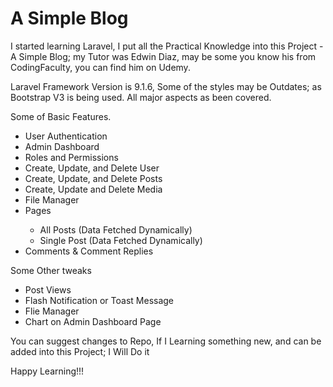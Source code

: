 <h1>A Simple Blog</h1>

<p>I started learning Laravel, I put all the Practical Knowledge into this Project - A Simple Blog; my Tutor was Edwin Diaz, may be some you know his from CodingFaculty, you can find him on Udemy.</p>

<p>Laravel Framework Version is 9.1.6, Some of the styles may be Outdates; as Bootstrap V3 is being used. All major aspects as been covered.</p>
<p>Some of Basic Features.</p>
   <ul>
        <li>User Authentication</li>
        <li>Admin Dashboard</li>
        <li>Roles and Permissions</li>
        <li>Create, Update, and Delete User</li>
        <li>Create, Update, and Delete Posts</li>
        <li>Create, Update and Delete Media</li>
        <li>File Manager</li>
        <li>Pages</li>
            <ul>
              <li>All Posts (Data Fetched Dynamically)</li>
              <li>Single Post (Data Fetched Dynamically)</li>
            </ul>
        <li>Comments & Comment Replies</li>
    </ul>
    
<p> Some Other tweaks </p>
  <ul>
    <li>Post Views</li>
    <li>Flash Notification or Toast Message</li>
    <li>Flie Manager</li>
    <li>Chart on Admin Dashboard Page</li>
  </ul>
  
  <p>You can suggest changes to Repo, If I Learning something new, and can be added into this Project; I Will Do it</p>
  
  <p>Happy Learning!!!</p>
